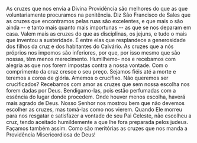 As cruzes que nos envia a Divina Providência são melhores do que as que voluntariamente procuramos na penitência. Diz São Francisco de Sales que as cruzes que encontramos pelas ruas são excelentes, e que mais o são ainda -- e tanto mais quanto mais importunas -- as que se nos deparam em casa. Valem mais as cruzes do que as disciplinas, os jejuns, e tudo o mais que inventou a austeridade. É entre elas que resplandece a generosidade dos filhos da cruz e dos habitantes do Calvário. As cruzes que a nós próprios nos impomos são inferiores, por que, por isso mesmo que são nossas, têm menos merecimento. Humilhemo- nos e recebamos com alegria as que nos forem impostas contra a nossa vontade. Com o comprimento da cruz cresce o seu preço. Sejamos fiéis até a morte e teremos a coroa de glória. Amemos o crucifixo. Não queremos ser crucificados? Recebamos com amor as cruzes que sem nossa escolha nos forem dadas por Deus. Bendigamo-las, pois estão perfumadas com a essência do lugar donde procedem. Onde houver menos escolha, haverá mais agrado de Deus. Nosso Senhor nos mostrou bem que não devemos escolher as cruzes, mas tomá-las como nos vierem. Quando Ele morreu para nos resgatar e satisfazer a vontade de seu Pai Celeste, não escolheu a cruz, tendo aceitado humildemente a que lhe fora preparada pelos judeus. Façamos também assim. Como são meritórias as cruzes que nos manda a Providência Misericordiosa de Deus!